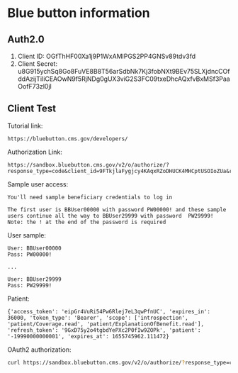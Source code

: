 # Blue button information

## Auth2.0

1. Client ID: OGfThHF00Xa1j9P1WxAMlPGS2PP4GNSv89tdv3fd
2. Client Secret: u8G915ychSq8Go8FuVE8B8T56arSdbNk7Kj3fobNXt9BEv75SLXjdncCOfddAzijTiIiCEAOwN9f5RjNDg0gUX3viG2S3FC09txeDhcAQxfvBxMSf3PaaOofF73zl0jl

## Client Test

Tutorial link:

```
https://bluebutton.cms.gov/developers/
```

Authorization Link:

```
https://sandbox.bluebutton.cms.gov/v2/o/authorize/?response_type=code&client_id=9FTkjlaFygjcy4KAqxRZoDHUCK4MHCptUSOIoZUa&redirect_uri=https%3A%2F%2Fsandbox.bluebutton.cms.gov%2Ftestclient%2Fcallback&state=JGlpA2khtILA0ARFD4IaFEvhvs1scz
```

Sample user access:

```
You'll need sample beneficiary credentials to log in

The first user is BBUser00000 with password PW00000! and these sample users continue all the way to BBUser29999 with password  PW29999!
Note: the ! at the end of the password is required
```

User sample:

```
User: BBUser00000
Pass: PW00000!

...

User: BBUser29999
Pass: PW29999!
```

Patient:

```
{'access_token': 'eipGr4VuRi54Pw6Rlej7eL3qwPfnUC', 'expires_in': 36000, 'token_type': 'Bearer', 'scope': ['introspection', 'patient/Coverage.read', 'patient/ExplanationOfBenefit.read'], 'refresh_token': '9GxD75y2o4tgbdYePXc2P0fIw9ZOPk', 'patient': '-19990000000001', 'expires_at': 1655745962.111472}
```

OAuth2 authorization:

```bash
curl https://sandbox.bluebutton.cms.gov/v2/o/authorize/?response_type=code&client_id=OGfThHF00Xa1j9P1WxAMlPGS2PP4GNSv89tdv3fd&scope=patient%2FCoverage.read%20patient%2FExplanationOfBenefit.read&redirect_uri=http%3A%2F%2Flocalhost%3A5000%2Fcallback
```
